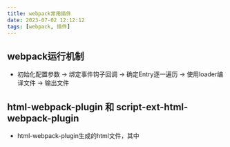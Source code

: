 ```yaml
---
title: webpack常用插件
date: 2023-07-02 12:12:12
tags: [webpack, 插件]
---
```


## webpack运行机制
- 初始化配置参数 -> 绑定事件钩子回调 -> 确定Entry逐一遍历 -> 使用loader编译文件 -> 输出文件

## html-webpack-plugin 和 script-ext-html-webpack-plugin
- html-webpack-plugin生成的html文件，其中<script>都是默认同步类型的
- 需要使用script-ext-html-webpack-plugin，可以定义<script>的引入类型或者inline script

## 自定义插件
- Compiler暴露了和webpack整个生命周期相关的钩子：负责文件监听和启动编译。Compiler 实例中包含了完整的 webpack 配置，全局只有一个 Compiler 实例。
``` js
//基本写法
compiler.hooks.someHook.tap(...)
//如果希望在entry配置完毕后执行某个功能
compiler.hooks.entryOption.tap(...)
//如果希望在生成的资源输出到output指定目录之前执行某个功能
compiler.hooks.emit.tap(...)
```
- Compilation暴露了与模块和依赖有关的粒度更小的事件钩子
模块会经历加载(loaded),封存(sealed),优化(optimized),分块(chunked),哈希(hashed)和重新创建(restored);compilation是Compiler生命周期中的一个步骤，使用compilation相关钩子的通用写法为:
``` js
compiler.hooks.compilation.tap('SomePlugin',function(compilation, callback){
    compilation.hooks.someOtherHook.tap('SomeOtherPlugin',function(){
        ....
    })
});
```
### HtmlWebpackPlugin提供的事件钩子
- 开始生成HTML之前勾子(HtmlWebpackPlugin BeforeHtmlGeneration)
这一阶做一些资源归类工作，主要产出物为asset资源原始对象，该对象为插入HTML头尾部的JS,CSS资源列表及其路径。

- 在HTML开始处理之前勾子(HtmlWebpackPlugin BeforeHtmlProcessing)
生成不包括JS和CSS的纯HTML结果，产出物为html字符串。

- 添加资源处理HTML勾子(HtmlWebpackPluginAlterAssetTags)
组装要插入HTML页面中的JS，CSS等资源结构，
如果要在生成HTML页面中加入自定义或者WEBPACK不支持的<script>标签等，可操作该对象。

- HTML处理完毕勾子(HtmlWebpackPluginAfterHtmlProcessing)
HTML页处理完成阶段，JS,CSS完成插入，已生成可直接打包用的文本结构，一般要输出自定义内容在此处实现。

- 勾子任务处理完毕发送事件时(HtmlWebpackPluginAfterEmit)
处理任务最后阶段，可通过返回的html属性访问source和size属性。

## webpack-dev-server vs webpack-dev-middleware
`webpack-dev-server`结合了`express`、`webpack-dev-middleware`和`webpack-hot-middleware`的功能，其中
- express负责启动node服务
- webpack-dev-middleware通过webpack提供的`watch`API监听代码变化，重新编译打包，写到内存中
- webpack-hot-middleware客户端使用[EventSource](https://developer.mozilla.org/zh-CN/docs/Server-sent_events/Using_server-sent_events)长轮询(`webpack-dev-server`在服务端和客户端建立websocket长连接)
  - 服务端监听`compiler`钩子的`done`事件，在文件打包完成后，调用监听函数
  - 监听函数中调用`eventStream.publish`，将事件类型、文件hash等打包信息，通过事件流的形式通知客户端。（有趣的事，如果一直没有更新，服务端会间隔(默认)10s发生消息给客户端，是一个心形字符，代表心跳）
  - 客户端监听`onmessage`事件，根据接收到的消息，去进行不同的处理
  - 客户端调用check方法坚持是否有更新，如果配置了模块热更新，HMR runtime根据新模块代码决定是热更新还是重刷页面；如果没配置模块热更新，则直接重刷页面(**HMR 是可选功能，只会影响包含 HMR 代码的模块。**例如`style-loader`实现了HMR的module.hot接口，当它通过 HMR 接收到更新，它会使用新的样式替换旧的样式。)
``` js
    compiler.hooks.done.tap('webpack-hot-middleware', onDone);

    // init方法
    source = new window.EventSource(options.path);
    source.onopen = handleOnline;
    source.onerror = handleDisconnect;
    source.onmessage = handleMessage;
```
### WebSockets or Server-Sent Events
- 明显的区别是：WebSockets是双向通信，Server-Sent Events是单向通信
- Server-Sent Events API是服务器向客户端发送事件，客户端负责事件监听
